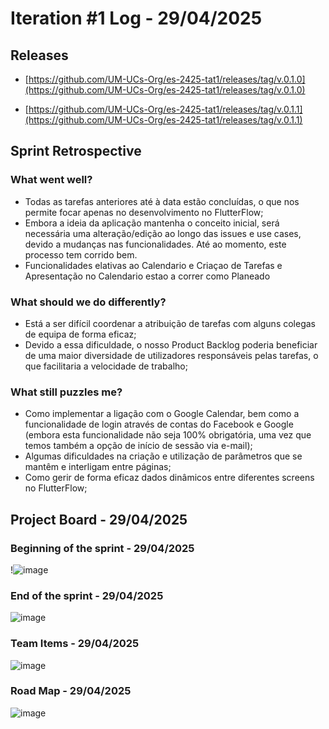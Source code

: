 # Iteration #1 Log - 29/04/2025

## Releases

- [https://github.com/UM-UCs-Org/es-2425-tat1/releases/tag/v.0.1.0](https://github.com/UM-UCs-Org/es-2425-tat1/releases/tag/v.0.1.0)

- [https://github.com/UM-UCs-Org/es-2425-tat1/releases/tag/v.0.1.1](https://github.com/UM-UCs-Org/es-2425-tat1/releases/tag/v.0.1.1)

## Sprint Retrospective

### What went well?
- Todas as tarefas anteriores até à data estão concluídas, o que nos permite focar apenas no desenvolvimento no FlutterFlow;
- Embora a ideia da aplicação mantenha o conceito inicial, será necessária uma alteração/edição ao longo das issues e use cases, devido a mudanças nas funcionalidades. Até ao momento, este processo tem corrido bem.
- Funcionalidades elativas ao Calendario e Criaçao de Tarefas e Apresentação no Calendario estao a correr como Planeado

### What should we do differently?

- Está a ser difícil coordenar a atribuição de tarefas com alguns colegas de equipa de forma eficaz;
- Devido a essa dificuldade, o nosso Product Backlog poderia beneficiar de uma maior diversidade de utilizadores responsáveis pelas tarefas, o que facilitaria a velocidade de trabalho;

### What still puzzles me?

- Como implementar a ligação com o Google Calendar, bem como a funcionalidade de login através de contas do Facebook e Google (embora esta funcionalidade não seja 100% obrigatória, uma vez que temos também a opção de início de sessão via e-mail);
- Algumas dificuldades na criação e utilização de parâmetros que se mantêm e interligam entre páginas;
- Como gerir de forma eficaz dados dinâmicos entre diferentes screens no FlutterFlow;


## Project Board - 29/04/2025

### Beginning of the sprint - 29/04/2025
!![image](https://github.com/user-attachments/assets/38bcc62a-a7f7-43b4-9e82-510f1abf8682)

### End of the sprint - 29/04/2025
![image](https://github.com/user-attachments/assets/4ce58063-8e7b-4541-b030-727a082206dd)


### Team Items - 29/04/2025
![image](https://github.com/user-attachments/assets/9cab5cd4-db3a-4567-b488-9d281cdd5144)


### Road Map - 29/04/2025
![image](https://github.com/user-attachments/assets/ae2c2ddb-d2ea-4795-97fe-4557755ca42e)





